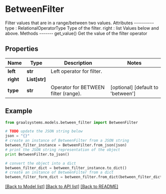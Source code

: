 # BetweenFilter

Filter values that are in a range/between two values.  Attributes ---------- type : RelationalOperatorType     Type of the filter. right : list     Values below and above.  Methods ------- get_value()     Get the value of the filter operator

## Properties

Name | Type | Description | Notes
------------ | ------------- | ------------- | -------------
**left** | **str** | Left operator for filter. | 
**right** | **List[str]** |  | 
**type** | **str** | Operator for BETWEEN filter (range). | [optional] [default to 'between']

## Example

```python
from graalsystems.models.between_filter import BetweenFilter

# TODO update the JSON string below
json = "{}"
# create an instance of BetweenFilter from a JSON string
between_filter_instance = BetweenFilter.from_json(json)
# print the JSON string representation of the object
print BetweenFilter.to_json()

# convert the object into a dict
between_filter_dict = between_filter_instance.to_dict()
# create an instance of BetweenFilter from a dict
between_filter_form_dict = between_filter.from_dict(between_filter_dict)
```
[[Back to Model list]](../README.md#documentation-for-models) [[Back to API list]](../README.md#documentation-for-api-endpoints) [[Back to README]](../README.md)


